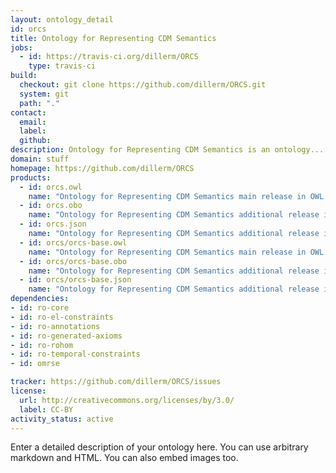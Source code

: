 ```yaml
---
layout: ontology_detail
id: orcs
title: Ontology for Representing CDM Semantics
jobs:
  - id: https://travis-ci.org/dillerm/ORCS
    type: travis-ci
build:
  checkout: git clone https://github.com/dillerm/ORCS.git
  system: git
  path: "."
contact:
  email: 
  label: 
  github: 
description: Ontology for Representing CDM Semantics is an ontology...
domain: stuff
homepage: https://github.com/dillerm/ORCS
products:
  - id: orcs.owl
    name: "Ontology for Representing CDM Semantics main release in OWL format"
  - id: orcs.obo
    name: "Ontology for Representing CDM Semantics additional release in OBO format"
  - id: orcs.json
    name: "Ontology for Representing CDM Semantics additional release in OBOJSon format"
  - id: orcs/orcs-base.owl
    name: "Ontology for Representing CDM Semantics main release in OWL format"
  - id: orcs/orcs-base.obo
    name: "Ontology for Representing CDM Semantics additional release in OBO format"
  - id: orcs/orcs-base.json
    name: "Ontology for Representing CDM Semantics additional release in OBOJSon format"
dependencies:
- id: ro-core
- id: ro-el-constraints
- id: ro-annotations
- id: ro-generated-axioms
- id: ro-rohom
- id: ro-temporal-constraints
- id: omrse

tracker: https://github.com/dillerm/ORCS/issues
license:
  url: http://creativecommons.org/licenses/by/3.0/
  label: CC-BY
activity_status: active
---
```


Enter a detailed description of your ontology here. You can use arbitrary markdown and HTML.
You can also embed images too.

